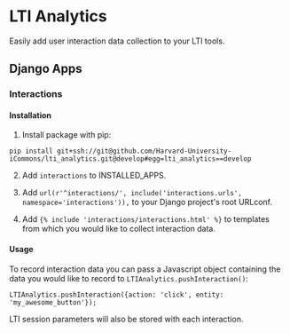 # LTI Analytics

Easily add user interaction data collection to your LTI tools.

## Django Apps

### Interactions

#### Installation

1. Install package with pip:

`pip install git+ssh://git@github.com/Harvard-University-iCommons/lti_analytics.git@develop#egg=lti_analytics==develop`

2. Add `interactions` to INSTALLED_APPS.

3. Add `url(r'^interactions/', include('interactions.urls', namespace='interactions')),` to your Django project's root URLconf.

4. Add `{% include 'interactions/interactions.html' %}` to templates from which you would like to collect interaction data.

#### Usage

To record interaction data you can pass a Javascript object containing the data you would like to record to `LTIAnalytics.pushInteraction()`:

    LTIAnalytics.pushInteraction({action: 'click', entity: 'my_awesome_button'});

LTI session parameters will also be stored with each interaction.
